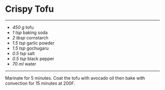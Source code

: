 # Crispy Tofu

---

- *450 g* tofu
- *1 tsp* baking soda
- *2 tbsp* cornstarch 
- *1.5 tsp* garlic powder 
- *1.5 tsp* gochugaru
- *0.5 tsp* salt 
- *0.5 tsp* black pepper 
- *70 ml* water

---

Marinate for 5 minutes. Coat the tofu with avocado oil then bake with convection
for 15 minutes at 200F.
